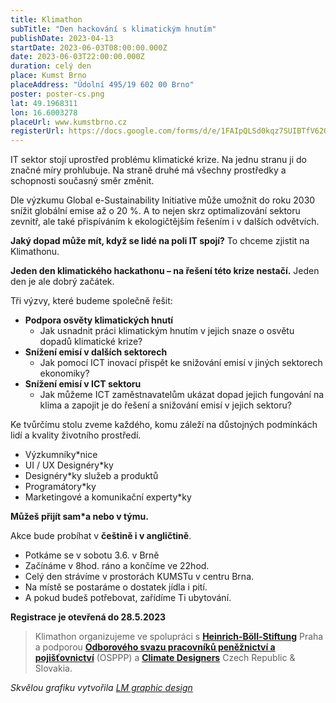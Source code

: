 ```yaml
---
title: Klimathon
subTitle: "Den hackování s klimatickým hnutím"
publishDate: 2023-04-13
startDate: 2023-06-03T08:00:00.000Z
date: 2023-06-03T22:00:00.000Z
duration: celý den
place: Kumst Brno
placeAddress: "Údolní 495/19 602 00 Brno"
poster: poster-cs.png
lat: 49.1968311
lon: 16.6003278
placeUrl: www.kumstbrno.cz
registerUrl: https://docs.google.com/forms/d/e/1FAIpQLSd0kqz7SUIBTfV62QZn_BpR_FngMvyMnS_nK2uQH--I1yqwpg/viewform
---
```


IT sektor stojí uprostřed problému klimatické krize.
Na jednu stranu ji do značné míry prohlubuje.
Na straně druhé má všechny prostředky a schopnosti současný směr změnit.

Dle výzkumu Global e-Sustainability Initiative může umožnit do roku 2030 snížit globální emise až o 20 %.
A to nejen skrz optimalizování sektoru zevnitř, ale také přispíváním k ekologičtějším řešením i v dalších odvětvích.

**Jaký dopad může mít, když se lidé na poli IT spojí?**
To chceme zjistit na Klimathonu.

**Jeden den klimatického hackathonu – na řešení této krize nestačí.**
Jeden den je ale dobrý začátek.

Tři výzvy, které budeme společně řešit:

- **Podpora osvěty klimatických hnutí**
    - Jak usnadnit práci klimatickým hnutím v jejich snaze o osvětu dopadů klimatické krize?
- **Snížení emisí v dalších sektorech**
    - Jak pomocí ICT inovací přispět ke snižování emisí v jiných sektorech ekonomiky?
- **Snížení emisí v ICT sektoru**
    - Jak můžeme ICT zaměstnavatelům ukázat dopad jejich fungování na klima a zapojit je do řešení a snižování emisí v jejich sektoru?

Ke tvůrčímu stolu zveme každého, komu záleží na důstojných podmínkách lidí a kvality životního prostředí.

- Výzkumníky*nice
- UI / UX Designéry*ky
- Designéry*ky služeb a produktů
- Programátory*ky
- Marketingové a komunikační experty*ky

**Můžeš přijít sam*a nebo v týmu.**

Akce bude probíhat v **češtině i v angličtině**.

- Potkáme se v sobotu 3.6. v Brně
- Začínáme v 8hod. ráno a končíme ve 22hod.
- Celý den strávíme v prostorách KUMSTu v centru Brna.
- Na místě se postaráme o dostatek jídla i pití.
- A pokud budeš potřebovat, zařídíme Ti ubytování.

**Registrace je otevřená do 28.5.2023**

> Klimathon organizujeme ve spolupráci s [**Heinrich-Böll-Stiftung**](https://cz.boell.org/) Praha
> a podporou [**Odborového svazu pracovníků peněžnictví a pojišťovnictví**](https://www.osppp.cz/) (OSPPP)
> a [**Climate Designers**](https://www.climatedesigners.org/chapters) Czech Republic & Slovakia.

*Skvělou grafiku vytvořila [LM graphic design](https://www.lenkamareckova.com/)*
